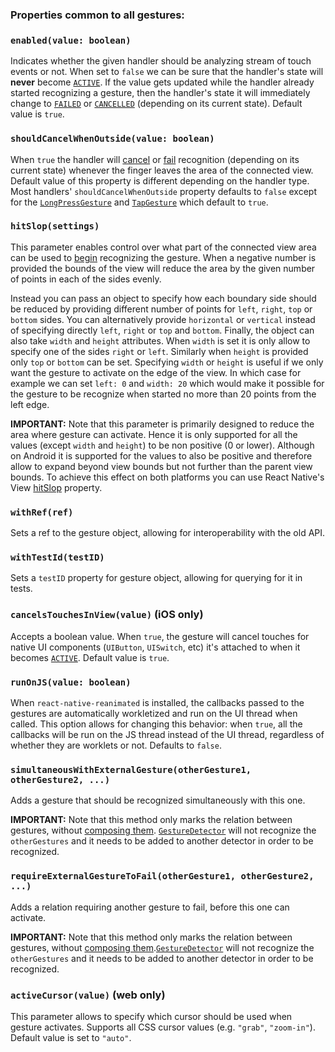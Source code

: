 ### Properties common to all gestures:

### `enabled(value: boolean)`

Indicates whether the given handler should be analyzing stream of touch events or not.
When set to `false` we can be sure that the handler's state will **never** become [`ACTIVE`](/docs/fundamentals/states-events#active).
If the value gets updated while the handler already started recognizing a gesture, then the handler's state it will immediately change to [`FAILED`](/docs/fundamentals/states-events#failed) or [`CANCELLED`](/docs/fundamentals/states-events#cancelled) (depending on its current state).
Default value is `true`.

### `shouldCancelWhenOutside(value: boolean)`

When `true` the handler will [cancel](/docs/fundamentals/states-events#cancelled) or [fail](/docs/fundamentals/states-events#failed) recognition (depending on its current state) whenever the finger leaves the area of the connected view.
Default value of this property is different depending on the handler type.
Most handlers' `shouldCancelWhenOutside` property defaults to `false` except for the [`LongPressGesture`](/docs/gestures/long-press-gesture) and [`TapGesture`](/docs/gestures/tap-gesture) which default to `true`.

### `hitSlop(settings)`

This parameter enables control over what part of the connected view area can be used to [begin](/docs/fundamentals/states-events#began) recognizing the gesture.
When a negative number is provided the bounds of the view will reduce the area by the given number of points in each of the sides evenly.

Instead you can pass an object to specify how each boundary side should be reduced by providing different number of points for `left`, `right`, `top` or `bottom` sides.
You can alternatively provide `horizontal` or `vertical` instead of specifying directly `left`, `right` or `top` and `bottom`.
Finally, the object can also take `width` and `height` attributes.
When `width` is set it is only allow to specify one of the sides `right` or `left`.
Similarly when `height` is provided only `top` or `bottom` can be set.
Specifying `width` or `height` is useful if we only want the gesture to activate on the edge of the view. In which case for example we can set `left: 0` and `width: 20` which would make it possible for the gesture to be recognize when started no more than 20 points from the left edge.

**IMPORTANT:** Note that this parameter is primarily designed to reduce the area where gesture can activate. Hence it is only supported for all the values (except `width` and `height`) to be non positive (0 or lower). Although on Android it is supported for the values to also be positive and therefore allow to expand beyond view bounds but not further than the parent view bounds. To achieve this effect on both platforms you can use React Native's View [hitSlop](https://reactnative.dev/docs/view.html#hitslop) property.

### `withRef(ref)`

Sets a ref to the gesture object, allowing for interoperability with the old
API.

### `withTestId(testID)`

Sets a `testID` property for gesture object, allowing for querying for it in tests.

### `cancelsTouchesInView(value)` (**iOS only**)

Accepts a boolean value.
When `true`, the gesture will cancel touches for native UI components (`UIButton`, `UISwitch`, etc) it's attached to when it becomes [`ACTIVE`](/docs/fundamentals/states-events#active).
Default value is `true`.

### `runOnJS(value: boolean)`

When `react-native-reanimated` is installed, the callbacks passed to the gestures are automatically workletized and run on the UI thread when called. This option allows for changing this behavior: when `true`, all the callbacks will be run on the JS thread instead of the UI thread, regardless of whether they are worklets or not.
Defaults to `false`.

### `simultaneousWithExternalGesture(otherGesture1, otherGesture2, ...)`

Adds a gesture that should be recognized simultaneously with this one.

**IMPORTANT:** Note that this method only marks the relation between gestures, without [composing them](/docs/fundamentals/gesture-composition). [`GestureDetector`](/docs/gestures/gesture-detector) will not recognize the `otherGestures` and it needs to be added to another detector in order to be recognized.

### `requireExternalGestureToFail(otherGesture1, otherGesture2, ...)`

Adds a relation requiring another gesture to fail, before this one can activate.

**IMPORTANT:** Note that this method only marks the relation between gestures, without [composing them](/docs/fundamentals/gesture-composition).[`GestureDetector`](/docs/gestures/gesture-detector) will not recognize the `otherGestures` and it needs to be added to another detector in order to be recognized.

### `activeCursor(value)` (**web only**)

This parameter allows to specify which cursor should be used when gesture activates. Supports all CSS cursor values (e.g. `"grab"`, `"zoom-in"`). Default value is set to `"auto"`.
